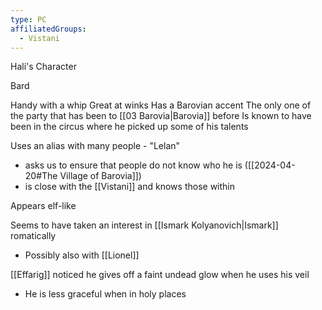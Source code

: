 ```yaml
---
type: PC
affiliatedGroups:
  - Vistani
---
```

Hali's Character

Bard

Handy with a whip
Great at winks
Has a Barovian accent
The only one of the party that has been to [[03 Barovia|Barovia]] before
Is known to have been in the circus where he picked up some of his talents

Uses an alias with many people - "Lelan"
- asks us to ensure that people do not know who he is ([[2024-04-20#The Village of Barovia]])
- is close with the [[Vistani]] and knows those within

Appears elf-like

Seems to have taken an interest in [[Ismark Kolyanovich|Ismark]] romatically
- Possibly also with [[Lionel]] 

[[Effarig]] noticed he gives off a faint undead glow when he uses his veil
- He is less graceful when in holy places